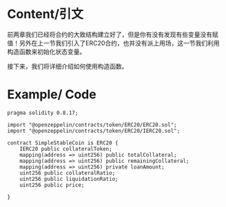 # Content/引文

前两章我们已经将合约的大致结构建立好了，但是你有没有发现有些变量没有赋值！另外在上一节我们引入了ERC20合约，也并没有派上用场，这一节我们利用构造函数来初始化状态变量。

接下来，我们将详细介绍如何使用构造函数。

# Example/ Code

```solidity
pragma solidity 0.8.17;

import "@openzeppelin/contracts/token/ERC20/ERC20.sol";
import "@openzeppelin/contracts/token/ERC20/IERC20.sol";

contract SimpleStableCoin is ERC20 {
    IERC20 public collateralToken;
    mapping(address => uint256) public totalCollateral;
    mapping(address => uint256) public remainingCollateral;
    mapping(address => uint256) private loanAmount;
    uint256 public collateralRatio;
    uint256 public liquidationRatio;
    uint256 public price;

}
```